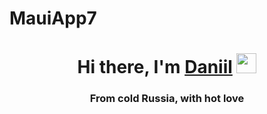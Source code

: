 # MauiApp7

<h1 align="center">Hi there, I'm <a href="https://github.com/Pushkinmazila/" target="_blank">Daniil</a> 
<img src="https://github.com/blackcater/blackcater/raw/main/images/Hi.gif" height="32"/></h1>
<h3 align="center">From cold Russia, with hot love</h3>
